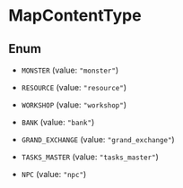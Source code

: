 

# MapContentType

## Enum


* `MONSTER` (value: `"monster"`)

* `RESOURCE` (value: `"resource"`)

* `WORKSHOP` (value: `"workshop"`)

* `BANK` (value: `"bank"`)

* `GRAND_EXCHANGE` (value: `"grand_exchange"`)

* `TASKS_MASTER` (value: `"tasks_master"`)

* `NPC` (value: `"npc"`)



